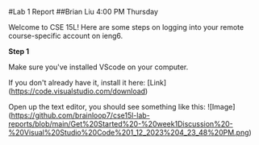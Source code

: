 #Lab 1 Report
##Brian Liu 4:00 PM Thursday

Welcome to CSE 15L! Here are some steps on logging into your remote course-specific account on ieng6.

**Step 1** 

Make sure you've installed VScode on your computer.

If you don't already have it, install it here: 
[Link] (https://code.visualstudio.com/download)

Open up the text editor, you should see something like this:
![Image] (https://github.com/brainloop7/cse15l-lab-reports/blob/main/Get%20Started%20-%20week1Discussion%20-%20Visual%20Studio%20Code%201_12_2023%204_23_48%20PM.png)
